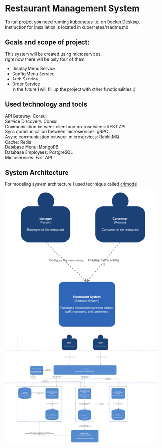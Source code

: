 # Restaurant Management System
To run project you need running kubernetes i.e. on Docker Desktop.<br>
Instruction for installation is located in kubernetes/readme.md<br>

## Goals and scope of project:
This system will be created using microservices, <br>
right now there will be only four of them:<br>
- Display Menu Service<br>
- Config Menu Service<br>
- Auth Service<br>
- Order Service<br>
In the future I will fill up the project with other functionalities :)<br>

## Used technology and tools
API Gateway: Consul<br>
Service Discovery: Consul<br>
Communication between client and microservices: REST API<br>
Sync communication between microservices: gRPC<br>
Async communication between microservices: RabbitMQ<br>
Cache: Redis<br>
Database Menu: MongoDB<br>
Database Employees: PostgreSQL<br>
Microservices: Fast API<br>

## System Architecture
For modeling system architecture I used technique called [c4model](https://c4model.com/)<br>
![Context Diagram](./context.png)
![Container Diagram](./container.png)